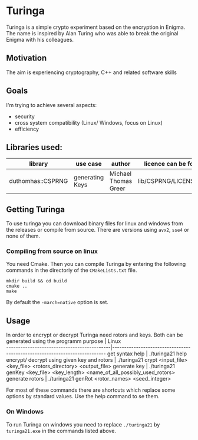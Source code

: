 # Turinga
Turinga is a simple crypto experiment based on the encryption in Enigma. The name is inspired by Alan Turing who was able to break the original Enigma with his colleagues.

## Motivation
The aim is experiencing cryptography, C++ and related software skills

## Goals
I'm trying to achieve several aspects:
- security
- cross system compatibility (Linux/ Windows, focus on Linux)
- efficiency

## Libraries used:
library           | use case        | author               | licence can be found at:
------------------|-----------------|----------------------|-------------------------
duthomhas::CSPRNG | generating Keys | Michael Thomas Greer | lib/CSPRNG/LICENSE_1_0.txt

## Getting Turinga
To use turinga you can download binary files for linux and windows from the releases or compile from source. There are versions using `avx2`, `sse4` or none of them.

### Compiling from source on linux
You need Cmake. Then you can compile Turinga by entering the following commands in the directoriy of the `CMakeLists.txt` file.
```
mkdir build && cd build  
cmake ..
make
```
By default the `-march=native` option is set.

## Usage
In order to encrypt or decrypt Turinga need rotors and keys. Both can be generated using the programm
 purpose                                     | Linux            
 --------------------------------------------|---------------------------------------------------------------------------
 get syntax help                             | ./turinga21 help 
 encrypt/ decrypt using given key and rotors | ./turinga21 crypt <input_file> <key_file> <rotors_directory> <output_file>
 generate key                                | ./turinga21 genKey <key_file> <key_length> <name_of_all_possibly_used_rotors>
 generate rotors                             | ./turinga21 genRot <rotor_names> <seed_integer>

For most of these commands there are shortcuts which replace some options by standard values. Use the help command to se them.

### On Windows
To run Turinga on windows you need to replace `./turinga21` by `turinga21.exe` in the commands listed above.
 
